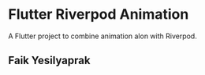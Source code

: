 # Flutter Riverpod Animation

A Flutter project to combine animation alon with Riverpod.

## Faik Yesilyaprak
